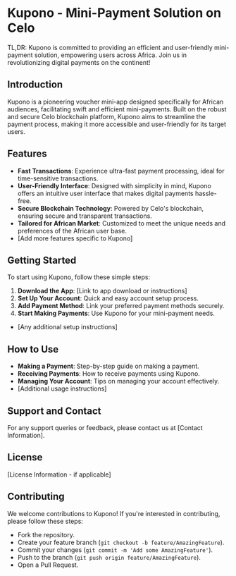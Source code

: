 # Kupono - Mini-Payment Solution on Celo
TL,DR:
Kupono is committed to providing an efficient and user-friendly mini-payment solution, empowering users across Africa. Join us in revolutionizing digital payments on the continent!

## Introduction
Kupono is a pioneering voucher mini-app designed specifically for African audiences, facilitating swift and efficient mini-payments. Built on the robust and secure Celo blockchain platform, Kupono aims to streamline the payment process, making it more accessible and user-friendly for its target users.

## Features
- **Fast Transactions**: Experience ultra-fast payment processing, ideal for time-sensitive transactions.
- **User-Friendly Interface**: Designed with simplicity in mind, Kupono offers an intuitive user interface that makes digital payments hassle-free.
- **Secure Blockchain Technology**: Powered by Celo's blockchain, ensuring secure and transparent transactions.
- **Tailored for African Market**: Customized to meet the unique needs and preferences of the African user base.
- [Add more features specific to Kupono]

## Getting Started
To start using Kupono, follow these simple steps:
1. **Download the App**: [Link to app download or instructions]
2. **Set Up Your Account**: Quick and easy account setup process.
3. **Add Payment Method**: Link your preferred payment methods securely.
4. **Start Making Payments**: Use Kupono for your mini-payment needs.
- [Any additional setup instructions]

## How to Use
- **Making a Payment**: Step-by-step guide on making a payment.
- **Receiving Payments**: How to receive payments using Kupono.
- **Managing Your Account**: Tips on managing your account effectively.
- [Additional usage instructions]

## Support and Contact
For any support queries or feedback, please contact us at [Contact Information].

## License
[License Information - if applicable]

## Contributing
We welcome contributions to Kupono! If you're interested in contributing, please follow these steps:
- Fork the repository.
- Create your feature branch (`git checkout -b feature/AmazingFeature`).
- Commit your changes (`git commit -m 'Add some AmazingFeature'`).
- Push to the branch (`git push origin feature/AmazingFeature`).
- Open a Pull Request.